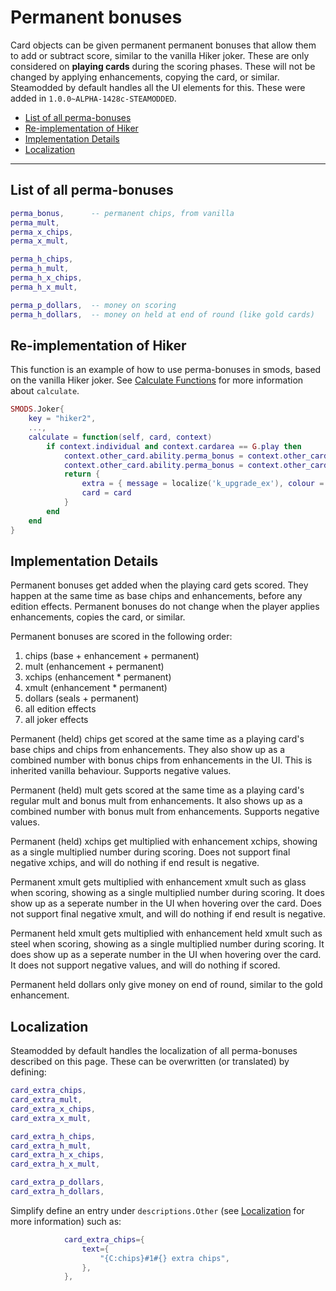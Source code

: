 
# Permanent bonuses
Card objects can be given permanent permanent bonuses that allow them to add or subtract score, similar to the vanilla Hiker joker. These are only considered on **playing cards** during the scoring phases. These will not be changed by applying enhancements, copying the card, or similar. Steamodded by default handles all the UI elements for this. These were added in `1.0.0~ALPHA-1428c-STEAMODDED`.

- [List of all perma-bonuses](#list-of-all-perma-bonuses)
- [Re-implementation of Hiker](#re-implementation-of-hiker)
- [Implementation Details](#implementation-details)
- [Localization](#localization)

***

## List of all perma-bonuses
```lua
perma_bonus,      -- permanent chips, from vanilla
perma_mult,
perma_x_chips,
perma_x_mult,

perma_h_chips,
perma_h_mult,
perma_h_x_chips,
perma_h_x_mult,

perma_p_dollars,  -- money on scoring
perma_h_dollars,  -- money on held at end of round (like gold cards)
```

## Re-implementation of Hiker
This function is an example of how to use perma-bonuses in smods, based on the vanilla Hiker joker. See [Calculate Functions](https://github.com/Steamodded/smods/wiki/Calculate-Functions) for more information about `calculate`.
```lua
SMODS.Joker{
    key = "hiker2",
    ...,
    calculate = function(self, card, context)
        if context.individual and context.cardarea == G.play then
            context.other_card.ability.perma_bonus = context.other_card.ability.perma_bonus or 0
            context.other_card.ability.perma_bonus = context.other_card.ability.perma_bonus + card.ability.extra
            return {
                extra = { message = localize('k_upgrade_ex'), colour = G.C.CHIPS },
                card = card
            }
        end
    end
}
```

## Implementation Details
Permanent bonuses get added when the playing card gets scored. They happen at the same time as base chips and enhancements, before any edition effects. Permanent bonuses do not change when the player applies enhancements, copies the card, or similar.

Permanent bonuses are scored in the following order:
1. chips (base + enhancement + permanent)
2. mult (enhancement + permanent)
3. xchips (enhancement * permanent)
4. xmult (enhancement * permanent)
5. dollars (seals + permanent)
6. all edition effects
7. all joker effects

Permanent (held) chips get scored at the same time as a playing card's base chips and chips from enhancements. They also show up as a combined number with bonus chips from enhancements in the UI. This is inherited vanilla behaviour. Supports negative values.

Permanent (held) mult gets scored at the same time as a playing card's regular mult and bonus mult from enhancements. It also shows up as a combined number with bonus mult from enhancements. Supports negative values.

Permanent (held) xchips get multiplied with enhancement xchips, showing as a single multiplied number during scoring. Does not support final negative xchips, and will do nothing if end result is negative.

Permanent xmult gets multiplied with enhancement xmult such as glass when scoring, showing as a single multiplied number during scoring. It does show up as a seperate number in the UI when hovering over the card. Does not support final negative xmult, and will do nothing if end result is negative.

Permanent held xmult gets multiplied with enhancement held xmult such as steel when scoring, showing as a single multiplied number during scoring. It does show up as a seperate number in the UI when hovering over the card. It does not support negative values, and will do nothing if scored.

Permanent held dollars only give money on end of round, similar to the gold enhancement.

## Localization
Steamodded by default handles the localization of all perma-bonuses described on this page. These can be overwritten (or translated) by defining:
```lua
card_extra_chips,
card_extra_mult,
card_extra_x_chips,
card_extra_x_mult,

card_extra_h_chips,
card_extra_h_mult,
card_extra_h_x_chips,
card_extra_h_x_mult,

card_extra_p_dollars,
card_extra_h_dollars,
```
Simplify define an entry under `descriptions.Other` (see [Localization](https://github.com/Steamodded/smods/wiki/Localization) for more information) such as:
```lua
            card_extra_chips={
                text={
                    "{C:chips}#1#{} extra chips",
                },
            },
```
